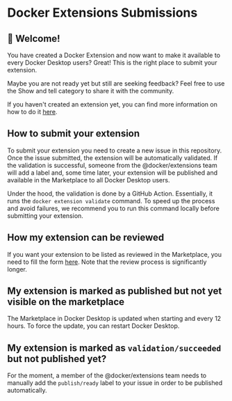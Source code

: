 # Docker Extensions Submissions

## 👋 Welcome!

You have created a Docker Extension and now want to make it available to every Docker Desktop users? Great! This is the right place to submit your extension.

Maybe you are not ready yet but still are seeking feedback? Feel free to use the Show and tell category to share it with the community.

If you haven't created an extension yet, you can find more information on how to do it [here](https://docs.docker.com/desktop/extensions-sdk/).

## How to submit your extension

To submit your extension you need to create a new issue in this repository. Once the issue submitted, the extension 
will be automatically validated. If the validation is successful, someone from the @docker/extensions team will add 
a label and, some time later, your extension will be published and available in the Marketplace to all Docker Desktop 
users.

Under the hood, the validation is done by a GitHub Action. Essentially, it runs the `docker extension validate` 
command. To speed up the process and avoid failures, we recommend you to run this command locally before submitting your extension.

## How my extension can be reviewed

If you want your extension to be listed as reviewed in the Marketplace, you need to fill the form [here](https://www.docker.com/products/extensions/submissions/).
Note that the review process is significantly longer.

## My extension is marked as published but not yet visible on the marketplace

The Marketplace in Docker Desktop is updated when starting and every 12 hours. To force the update, you can restart Docker Desktop.

## My extension is marked as `validation/succeeded` but not published yet?

For the moment, a member of the @docker/extensions team needs to manually add the `publish/ready` label to your 
issue in order to be published automatically.